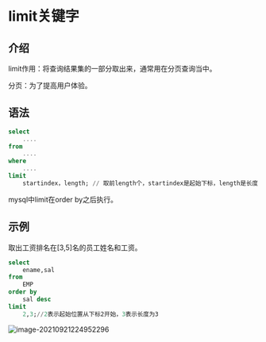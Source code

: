 # limit关键字

## 介绍

limit作用：将查询结果集的一部分取出来，通常用在分页查询当中。

分页：为了提高用户体验。

## 语法

```sql
select
    ....
from
    ....
where
    ....
limit
    startindex，length; // 取前length个，startindex是起始下标，length是长度，注意startindex的缺省值是0，即limit 5;表示前5个
```

mysql中limit在order by之后执行。

## 示例

取出工资排名在[3,5]名的员工姓名和工资。

```sql
select
    ename,sal
from
	EMP
order by
	sal desc
limit
	2,3;//2表示起始位置从下标2开始，3表示长度为3
```

![image-20210921224952296](https://github.com/kuangdi1992/Interview-knowledge/blob/master/Picture/MySQL/image-20210921224952296.png)
